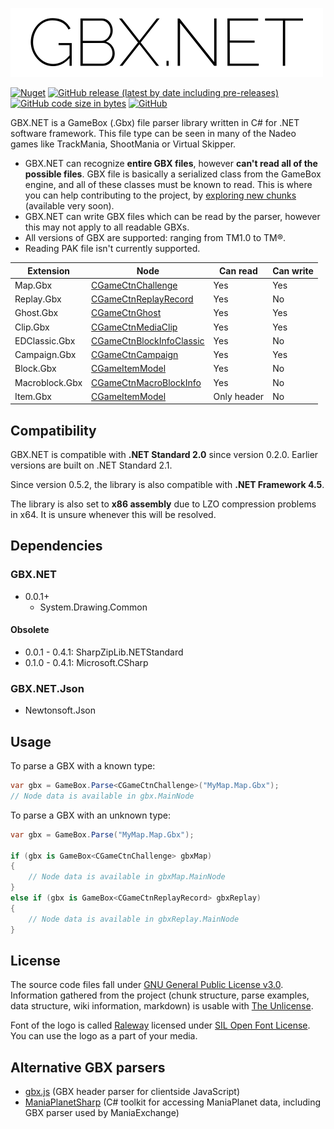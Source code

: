 ![GBX.NET](logo_shadow.png)

[![Nuget](https://img.shields.io/nuget/v/GBX.NET?style=for-the-badge)](https://www.nuget.org/packages/GBX.NET/)
[![GitHub release (latest by date including pre-releases)](https://img.shields.io/github/v/release/BigBang1112/gbx-net?include_prereleases&style=for-the-badge)](https://github.com/BigBang1112/gbx-net/releases)
[![GitHub code size in bytes](https://img.shields.io/github/languages/code-size/BigBang1112/gbx-net?style=for-the-badge)](#)
[![GitHub](https://img.shields.io/github/license/BigBang1112/gbx-net?style=for-the-badge)](https://github.com/BigBang1112/gbx-net/blob/master/LICENSE)

GBX.NET is a GameBox (.Gbx) file parser library written in C# for .NET software framework. This file type can be seen in many of the Nadeo games like TrackMania, ShootMania or Virtual Skipper.

- GBX.NET can recognize **entire GBX files**, however **can't read all of the possible files**. GBX file is basically a serialized class from the GameBox engine, and all of these classes must be known to read. This is where you can help contributing to the project, by [exploring new chunks](https://github.com/BigBang1112/gbx-net/wiki/How-to-discover-nodes-and-chunks) (available very soon).
- GBX.NET can write GBX files which can be read by the parser, however this may not apply to all readable GBXs.
- All versions of GBX are supported: ranging from TM1.0 to TM®.
- Reading PAK file isn't currently supported.

| Extension | Node | Can read | Can write
| --- | --- | --- | ---
| Map.Gbx | [CGameCtnChallenge](GBX.NET/Engines/Game/CGameCtnChallenge.cs) | Yes | Yes
| Replay.Gbx | [CGameCtnReplayRecord](GBX.NET/Engines/Game/CGameCtnReplayRecord.cs) | Yes | No
| Ghost.Gbx | [CGameCtnGhost](GBX.NET/Engines/Game/CGameCtnGhost.cs) | Yes | Yes
| Clip.Gbx | [CGameCtnMediaClip](GBX.NET/Engines/Game/CGameCtnMediaClip.cs) | Yes | Yes
| EDClassic.Gbx | [CGameCtnBlockInfoClassic](GBX.NET/Engines/Game/CGameCtnBlockInfoClassic.cs) | Yes | No
| Campaign.Gbx | [CGameCtnCampaign](GBX.NET/Engines/Game/CGameCtnCampaign.cs) | Yes | Yes
| Block.Gbx | [CGameItemModel](GBX.NET/Engines/GameData/CGameItemModel.cs) | Yes | No
| Macroblock.Gbx | [CGameCtnMacroBlockInfo](GBX.NET/Engines/Game/CGameCtnMacroBlockInfo.cs) | Yes | No
| Item.Gbx | [CGameItemModel](GBX.NET/Engines/GameData/CGameItemModel.cs) | Only header | No

## Compatibility

GBX.NET is compatible with **.NET Standard 2.0** since version 0.2.0. Earlier versions are built on .NET Standard 2.1.

Since version 0.5.2, the library is also compatible with **.NET Framework 4.5**.

The library is also set to **x86 assembly** due to LZO compression problems in x64. It is unsure whenever this will be resolved.

## Dependencies

### GBX.NET

- 0.0.1+
  - System.Drawing.Common

#### Obsolete

- 0.0.1 - 0.4.1: SharpZipLib.NETStandard
- 0.1.0 - 0.4.1: Microsoft.CSharp

### GBX.NET.Json
- Newtonsoft.Json

## Usage

To parse a GBX with a known type:

```cs
var gbx = GameBox.Parse<CGameCtnChallenge>("MyMap.Map.Gbx");
// Node data is available in gbx.MainNode
```

To parse a GBX with an unknown type:

```cs
var gbx = GameBox.Parse("MyMap.Map.Gbx");

if (gbx is GameBox<CGameCtnChallenge> gbxMap)
{
    // Node data is available in gbxMap.MainNode
}
else if (gbx is GameBox<CGameCtnReplayRecord> gbxReplay)
{
    // Node data is available in gbxReplay.MainNode
}
```

## License

The source code files fall under [GNU General Public License v3.0](LICENSE). Information gathered from the project (chunk structure, parse examples, data structure, wiki information, markdown) is usable with [The Unlicense](https://unlicense.org/).

Font of the logo is called [Raleway](https://fonts.google.com/specimen/Raleway) licensed under [SIL Open Font License](https://scripts.sil.org/cms/scripts/page.php?site_id=nrsi&id=OFL). You can use the logo as a part of your media.

## Alternative GBX parsers

- [gbx.js](https://github.com/ThaumicTom/gbx.js) (GBX header parser for clientside JavaScript)
- [ManiaPlanetSharp](https://github.com/stefan-baumann/ManiaPlanetSharp) (C# toolkit for accessing ManiaPlanet data, including GBX parser used by ManiaExchange)
